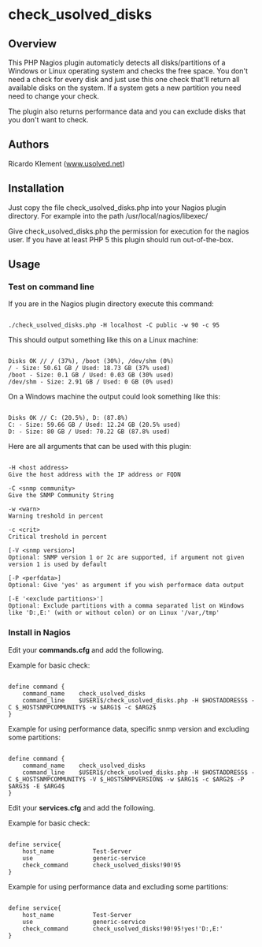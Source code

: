 # check_usolved_disks

## Overview

This PHP Nagios plugin automaticly detects all disks/partitions of a Windows or Linux operating system and checks the free space.
You don't need a check for every disk and just use this one check that'll return all available disks on the system.
If a system gets a new partition you need need to change your check.

The plugin also returns performance data and you can exclude disks that you don't want to check.

## Authors

Ricardo Klement (www.usolved.net)

## Installation

Just copy the file check_usolved_disks.php into your Nagios plugin directory.
For example into the path /usr/local/nagios/libexec/

Give check_usolved_disks.php the permission for execution for the nagios user.
If you have at least PHP 5 this plugin should run out-of-the-box.

## Usage

### Test on command line
If you are in the Nagios plugin directory execute this command:

<pre><code>
./check_usolved_disks.php -H localhost -C public -w 90 -c 95
</code></pre>

This should output something like this on a Linux machine:

<pre><code>
Disks OK // / (37%), /boot (30%), /dev/shm (0%)
/ - Size: 50.61 GB / Used: 18.73 GB (37% used)
/boot - Size: 0.1 GB / Used: 0.03 GB (30% used)
/dev/shm - Size: 2.91 GB / Used: 0 GB (0% used)
</code></pre>


On a Windows machine the output could look something like this:

<pre><code>
Disks OK // C: (20.5%), D: (87.8%)
C: - Size: 59.66 GB / Used: 12.24 GB (20.5% used)
D: - Size: 80 GB / Used: 70.22 GB (87.8% used)
</code></pre>

Here are all arguments that can be used with this plugin:

<pre><code>
-H &lt;host address&gt;
Give the host address with the IP address or FQDN

-C &lt;snmp community&gt;
Give the SNMP Community String

-w &lt;warn&gt;
Warning treshold in percent

-c &lt;crit&gt;
Critical treshold in percent

[-V &lt;snmp version&gt;]
Optional: SNMP version 1 or 2c are supported, if argument not given version 1 is used by default

[-P &lt;perfdata&gt;]
Optional: Give 'yes' as argument if you wish performace data output

[-E '&lt;exclude partitions&gt;']
Optional: Exclude partitions with a comma separated list on Windows like 'D:,E:' (with or without colon) or on Linux '/var,/tmp'
</code></pre>

### Install in Nagios

Edit your **commands.cfg** and add the following.

Example for basic check:

<pre><code>
define command {
    command_name    check_usolved_disks
    command_line    $USER1$/check_usolved_disks.php -H $HOSTADDRESS$ -C $_HOSTSNMPCOMMUNITY$ -w $ARG1$ -c $ARG2$
}
</code></pre>

Example for using performance data, specific snmp version and excluding some partitions:

<pre><code>
define command {
    command_name    check_usolved_disks
    command_line    $USER1$/check_usolved_disks.php -H $HOSTADDRESS$ -C $_HOSTSNMPCOMMUNITY$ -V $_HOSTSNMPVERSION$ -w $ARG1$ -c $ARG2$ -P $ARG3$ -E $ARG4$
}
</code></pre>

Edit your **services.cfg** and add the following.

Example for basic check:

<pre><code>
define service{
	host_name			Test-Server
	use					generic-service
	check_command		check_usolved_disks!90!95
}
</code></pre>

Example for using performance data and excluding some partitions:

<pre><code>
define service{
	host_name			Test-Server
	use					generic-service
	check_command		check_usolved_disks!90!95!yes!'D:,E:'
}
</code></pre>

